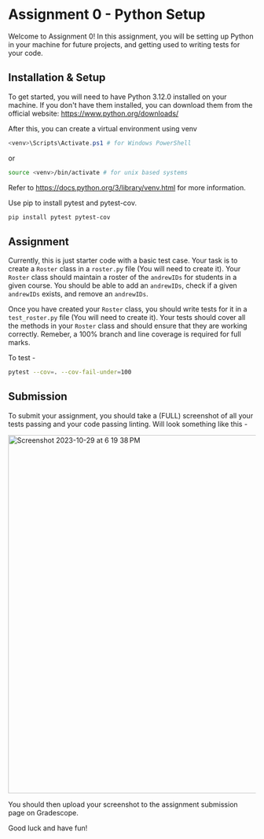 # Assignment 0 - Python Setup

Welcome to Assignment 0! In this assignment, you will be setting up Python in your machine for future projects, and getting used to writing tests for your code. 

## Installation & Setup

To get started, you will need to have Python 3.12.0 installed on your machine. If you don't have them installed, you can download them from the official website: https://www.python.org/downloads/

After this, you can create a virtual environment using venv 

```powershell
<venv>\Scripts\Activate.ps1 # for Windows PowerShell
```
or
```bash
source <venv>/bin/activate # for unix based systems 
```
Refer to https://docs.python.org/3/library/venv.html for more information.

Use pip to install pytest and pytest-cov.

```bash
pip install pytest pytest-cov
```

## Assignment

Currently, this is just starter code with a basic test case.
Your task is to create a `Roster` class in a `roster.py` file (You will need to create it). Your `Roster` class should  maintain a roster of the `andrewIDs` for students in a given course. You should be able to add an `andrewIDs`, check if a given `andrewIDs` exists, and remove an `andrewIDs`.


Once you have created your `Roster` class, you should write tests for it in a `test_roster.py` file (You will need to create it). Your tests should cover all the methods in your `Roster` class and should ensure that they are working correctly. Remeber, a 100% branch and line coverage is required for full marks.

To test - 
```bash
pytest --cov=. --cov-fail-under=100
```

## Submission

To submit your assignment, you should take a (FULL) screenshot of all your tests passing and your code passing linting. Will look something like this - 

<img width="729" alt="Screenshot 2023-10-29 at 6 19 38 PM" src="https://github.com/17-625-API-Design-F23/a0/assets/31413064/9c582286-3aa0-4ffd-ae14-ae26734ced28">

You should then upload your screenshot to the assignment submission page on Gradescope.

Good luck and have fun!
